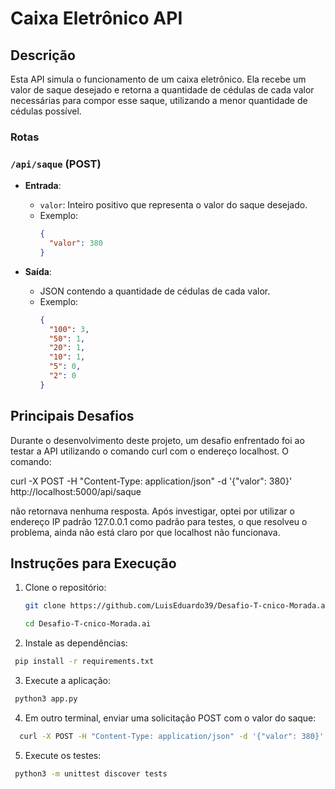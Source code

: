 # Caixa Eletrônico API

## Descrição

Esta API simula o funcionamento de um caixa eletrônico. Ela recebe um valor de saque desejado e retorna a quantidade de cédulas de cada valor necessárias para compor esse saque, utilizando a menor quantidade de cédulas possível.

### Rotas

### `/api/saque` (POST)

- **Entrada**:
  - `valor`: Inteiro positivo que representa o valor do saque desejado.
  - Exemplo:
    ```json
    {
      "valor": 380
    }
    ```

- **Saída**:
  - JSON contendo a quantidade de cédulas de cada valor.
  - Exemplo:
    ```json
    {
      "100": 3,
      "50": 1,
      "20": 1,
      "10": 1,
      "5": 0,
      "2": 0
    }
    ```

## Principais Desafios

Durante o desenvolvimento deste projeto, um desafio enfrentado foi ao testar a API utilizando o comando curl com o endereço localhost. O comando:

curl -X POST -H "Content-Type: application/json" -d '{"valor": 380}' http://localhost:5000/api/saque

não retornava nenhuma resposta. Após investigar, optei por utilizar o endereço IP padrão 127.0.0.1 como padrão para testes, o que resolveu o problema, ainda não está claro por que localhost não funcionava.

## Instruções para Execução

1. Clone o repositório:
   ```bash
   git clone https://github.com/LuisEduardo39/Desafio-T-cnico-Morada.ai.git
   ```
   ```bash
   cd Desafio-T-cnico-Morada.ai
   ```
2.	Instale as dependências:
   ```bash
    pip install -r requirements.txt
   ```
3.	Execute a aplicação:
   ```bash
    python3 app.py
   ```
4.  Em outro terminal, enviar uma solicitação POST com o valor do saque:
   ```bash
     curl -X POST -H "Content-Type: application/json" -d '{"valor": 380}' http://127.0.0.1:5000/api/saque
   ```
5.	Execute os testes:
   ```bash
    python3 -m unittest discover tests
   ```